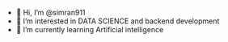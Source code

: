 - 👋 Hi, I’m @simran911
- 👀 I’m interested in DATA SCIENCE and backend development
- 🌱 I’m currently learning  Artificial intelligence


<!---
simran911/simran911 is a ✨ special ✨ repository because its `README.md` (this file) appears on your GitHub profile.
You can click the Preview link to take a look at your changes.
--->
